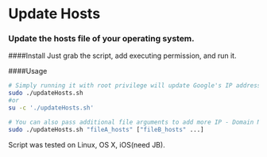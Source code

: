 # Update Hosts
### Update the hosts file of your operating system.

####Install
Just grab the script, add executing permission, and run it.

####Usage
```sh
# Simply running it with root privilege will update Google's IP addresses, so you can use services provided by google again.
sudo ./updateHosts.sh
#or
su -c './updateHosts.sh'

# You can also pass additional file arguments to add more IP - Domain Name pairs, the files should be in same format as the hosts file.
sudo ./updateHosts.sh "fileA_hosts" ["fileB_hosts" ...]
```

Script was tested on Linux, OS X, iOS(need JB).
